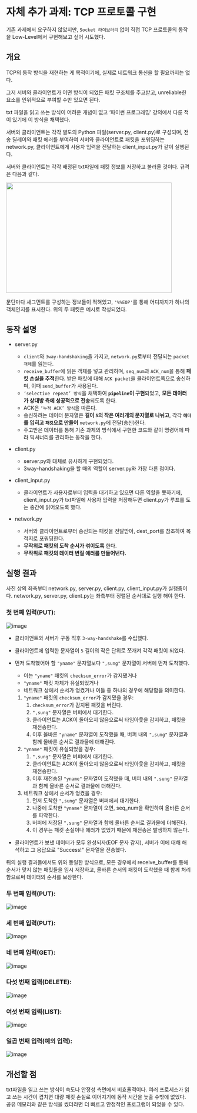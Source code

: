 # 자체 추가 과제: TCP 프로토콜 구현

기존 과제에서 요구하지 않았지만, `Socket 라이브러리` 없이 직접 TCP 프로토콜의 동작을 Low-Level에서 구현해보고 싶어 시도했다.

## 개요

TCP의 동작 방식을 재현하는 게 목적이기에, 실제로 네트워크 통신을 할 필요까지는 없다.

그저 서버와 클라이언트가 어떤 방식이 되었든 패킷 구조체를 주고받고, unreliable한 요소를 인위적으로 부여할 수만 있으면 된다.

txt 파일을 읽고 쓰는 방식이 어려운 개념이 없고 ‘파이썬 프로그래밍’ 강의에서 다룬 적이 있기에 이 방식을 채택했다.

서버와 클라이언트는 각각 별도의 Python 파일(server.py, client.py)로 구성되며, 전송 딜레이와 패킷 에러를 부여하여 서버와 클라이언트로 패킷을 포워딩하는 network.py, 클라이언트에게 사용자 입력을 전달하는 client_input.py가 같이 실행된다.

서버와 클라이언트는 각각 배정된 txt파일에 패킷 정보를 저장하고 불러올 것이다. 규격은 다음과 같다.

<img src="https://github.com/user-attachments/assets/1a6fc048-e6d0-4255-9a5b-81af072d6576" width="450" height="300">

문단마다 새그먼트를 구성하는 정보들이 적혀있고, `'%%EOP'`를 통해 어디까지가 하나의 객체인지를 표시한다. 위의 두 패킷은 예시로 작성되었다.

## 동작 설명

- server.py
  - `client`와 `3way-handshaking`을 가지고, `network.py`로부터 전달되는 `packet 객체`를 읽는다.
  - `receive_buffer`에 읽은 객체를 넣고 관리하며, `seq_num`과 `ACK_num`을 통해 **패킷 손실을 추적**한다. 받은 패킷에 대해 `ACK packet`을 클라이언트쪽으로 송신하며, 이때 `send_buffer`가 사용된다.
  - `‘selective repeat’ 방식`을 채택하여 **`pipeline`이 구현**되었고, **모든 데이터가 상대방 측에 성공적으로 전송**되도록 한다.
  - ACK은 `‘누적 ACK’ 방식`을 따른다.
  - 송신하려는 데이터 문자열은 **길이 `5`의 작은 여러개의 문자열로 나뉘고**, 각각 **`헤더`를 입히고** **`패킷`으로 만들어** `network.py`에 전달(송신)한다.
  - 주고받은 데이터를 통해 기존 과제의 방식에서 구현한 코드와 같이 명령어에 따라 딕셔너리를 관리하는 동작을 한다.
 
- client.py
  - server.py와 대체로 유사하게 구현되었다.
  - 3way-handshaking을 할 때의 역할이 server.py와 가장 다른 점이다.

- client_input.py
  - 클라이언트가 사용자로부터 입력을 대기하고 있으면 다른 역할을 못하기에, client_input.py가 txt파일에 사용자 입력을 저장해두면 client.py가 루프를 도는 중간에 읽어오도록 했다.

- network.py
  - 서버와 클라이언트로부터 송신되는 패킷을 전달받아, dest_port를 참조하여 목적지로 포워딩한다.
  - **무작위로 패킷의 도착 순서가 섞이도록** 한다.
  - **무작위로 패킷의 데이터 변질 에러를 만들어낸다.**

## 실행 결과

사진 상의 좌측부터 network.py, server.py, client.py, client_input.py가 실행중이다.
network.py, server.py, client.py는 좌측부터 정렬된 순서대로 실행 해야 한다.

### 첫 번째 입력(PUT):
![image](https://github.com/user-attachments/assets/885f0a1b-0c6f-4855-9d88-58808be0087a)

- 클라이언트와 서버가 구동 직후 `3-way-handshake`를 수립했다.
- 클라이언트에 입력한 문자열이 `5` 길이의 작은 단위로 쪼개져 각각 패킷이 되었다.
- 먼저 도착했어야 할 `"yname"` 문자열보다 `",sung"` 문자열이 서버에 먼저 도착했다.
  - 이는 `"yname"` 패킷의 `checksum_error`가 감지됐거나
  - `"yname"` 패킷 자체가 유실되었거나
  - 네트워크 상에서 순서가 엉켰거나
  이들 중 하나의 경우에 해당함을 의미한다.
  1. `"yname"` 패킷의 `checksum_error`가 감지됐을 경우:
      1. `checksum_error`가 감지된 패킷을 버린다.
      2. `",sung"` 문자열은 버퍼에서 대기한다.
      3. 클라이언트는 ACK이 돌아오지 않음으로써 타임아웃을 감지하고, 패킷을 재전송한다.
      4. 이후 올바른 `"yname"` 문자열이 도착했을 때, 버퍼 내의 `",sung"` 문자열과 함께 올바른 순서로 결과물에 더해진다.
  2. `"yname"` 패킷이 유실되었을 경우:
      1. `",sung"` 문자열은 버퍼에서 대기한다.
      2. 클라이언트는 ACK이 돌아오지 않음으로써 타임아웃을 감지하고, 패킷을 재전송한다.
      3. 이후 재전송된 `"yname"` 문자열이 도착했을 때, 버퍼 내의 `",sung"` 문자열과 함께 올바른 순서로 결과물에 더해진다.
  3. 네트워크 상에서 순서가 엉켰을 경우:
      1. 먼저 도착한 `",sung"` 문자열은 버퍼에서 대기한다.
      2. 나중에 도착한 `"yname"` 문자열이 오면, seq_num을 확인하여 올바른 순서를 파악한다.
      3. 버퍼에 저장된 `",sung"` 문자열과 함께 올바른 순서로 결과물에 더해진다.
      4. 이 경우는 패킷 손실이나 에러가 없었기 때문에 재전송은 발생하지 않는다.

- 클라이언트가 보낸 데이터가 모두 완성되자(EOF 문자 감지), 서버가 이에 대해 해석하고 그 응답으로 "Success!" 문자열을 전송했다.

뒤의 실행 결과들에서도 위와 동일한 방식으로, 모든 경우에서 receive_buffer를 통해 순서가 맞지 않는 패킷들을 임시 저장하고, 올바른 순서의 패킷이 도착했을 때 함께 처리함으로써 데이터의 순서를 보장한다.

### 두 번째 입력(PUT):
![image](https://github.com/user-attachments/assets/4a6ae480-36a4-44ab-8513-d4594f83ebcc)

### 세 번째 입력(PUT):
![image](https://github.com/user-attachments/assets/8c85553b-1115-4179-8e98-60f8f73df55c)

### 네 번째 입력(GET):
![image](https://github.com/user-attachments/assets/e2da34ed-bed6-429d-912d-8e00a7937154)

### 다섯 번째 입력(DELETE):
![image](https://github.com/user-attachments/assets/e635e204-8464-40b7-b01f-6db9fe7ba196)

### 여섯 번째 입력(LIST):
![image](https://github.com/user-attachments/assets/0afa4a53-cf15-43d4-86a8-0c44ce5b117e)

### 일곱 번째 입력(예외 입력):
![image](https://github.com/user-attachments/assets/efadebf0-cd86-49f6-b87d-4fc2e9810304)

## 개선할 점

txt파일을 읽고 쓰는 방식이 속도나 안정성 측면에서 비효율적이다. 여러 프로세스가 읽고 쓰는 시간이 겹치면 대량 패킷 손실로 이어지기에 동작 시간을 늦출 수밖에 없었다. 공유 메모리와 같은 방식을 썼더라면 더 빠르고 안정적인 프로그램이 되었을 수 있다.
